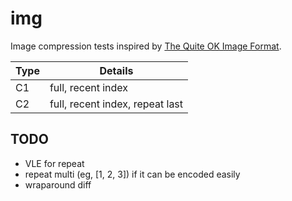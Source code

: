 # img

Image compression tests inspired by [The Quite OK Image Format](https://qoiformat.org/).

Type | Details
--- | ---
C1 | full, recent index
C2 | full, recent index, repeat last

## TODO
* VLE for repeat
* repeat multi (eg, [1, 2, 3]) if it can be encoded easily
* wraparound diff
